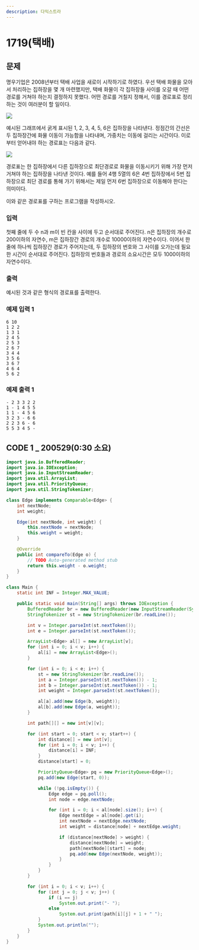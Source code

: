 ```yaml
---
description: 다익스트라
---
```


# 1719\(택배\)

##  문제

명우기업은 2008년부터 택배 사업을 새로이 시작하기로 하였다. 우선 택배 화물을 모아서 처리하는 집하장을 몇 개 마련했지만, 택배 화물이 각 집하장들 사이를 오갈 때 어떤 경로를 거쳐야 하는지 결정하지 못했다. 어떤 경로를 거칠지 정해서, 이를 경로표로 정리하는 것이 여러분이 할 일이다.

![](https://www.acmicpc.net/JudgeOnline/upload/201005/taekbae.PNG)

예시된 그래프에서 굵게 표시된 1, 2, 3, 4, 5, 6은 집하장을 나타낸다. 정점간의 간선은 두 집하장간에 화물 이동이 가능함을 나타내며, 가중치는 이동에 걸리는 시간이다. 이로부터 얻어내야 하는 경로표는 다음과 같다.

![](https://www.acmicpc.net/JudgeOnline/upload/201005/tktk.PNG)

경로표는 한 집하장에서 다른 집하장으로 최단경로로 화물을 이동시키기 위해 가장 먼저 거쳐야 하는 집하장을 나타낸 것이다. 예를 들어 4행 5열의 6은 4번 집하장에서 5번 집하장으로 최단 경로를 통해 가기 위해서는 제일 먼저 6번 집하장으로 이동해야 한다는 의미이다.

이와 같은 경로표를 구하는 프로그램을 작성하시오.

### 입력

첫째 줄에 두 수 n과 m이 빈 칸을 사이에 두고 순서대로 주어진다. n은 집하장의 개수로 200이하의 자연수, m은 집하장간 경로의 개수로 10000이하의 자연수이다. 이어서 한 줄에 하나씩 집하장간 경로가 주어지는데, 두 집하장의 번호와 그 사이를 오가는데 필요한 시간이 순서대로 주어진다. 집하장의 번호들과 경로의 소요시간은 모두 1000이하의 자연수이다.

### 출력

예시된 것과 같은 형식의 경로표를 출력한다.

### 예제 입력 1

```text
6 10
1 2 2
1 3 1
2 4 5
2 5 3
2 6 7
3 4 4
3 5 6
3 6 7
4 6 4
5 6 2
```

### 예제 출력 1

```text
- 2 3 3 2 2
1 - 1 4 5 5
1 1 - 4 5 6
3 2 3 - 6 6
2 2 3 6 - 6
5 5 3 4 5 -
```

##  CODE 1 \_ 200529\(0:30 소요\)

```java
import java.io.BufferedReader;
import java.io.IOException;
import java.io.InputStreamReader;
import java.util.ArrayList;
import java.util.PriorityQueue;
import java.util.StringTokenizer;

class Edge implements Comparable<Edge> {
	int nextNode;
	int weight;

	Edge(int nextNode, int weight) {
		this.nextNode = nextNode;
		this.weight = weight;
	}

	@Override
	public int compareTo(Edge o) {
		// TODO Auto-generated method stub
		return this.weight - o.weight;
	}
}

class Main {
	static int INF = Integer.MAX_VALUE;

	public static void main(String[] args) throws IOException {
		BufferedReader br = new BufferedReader(new InputStreamReader(System.in));
		StringTokenizer st = new StringTokenizer(br.readLine());

		int v = Integer.parseInt(st.nextToken());
		int e = Integer.parseInt(st.nextToken());

		ArrayList<Edge> al[] = new ArrayList[v];
		for (int i = 0; i < v; i++) {
			al[i] = new ArrayList<Edge>();
		}

		for (int i = 0; i < e; i++) {
			st = new StringTokenizer(br.readLine());
			int a = Integer.parseInt(st.nextToken()) - 1;
			int b = Integer.parseInt(st.nextToken()) - 1;
			int weight = Integer.parseInt(st.nextToken());

			al[a].add(new Edge(b, weight));
			al[b].add(new Edge(a, weight));
		}

		int path[][] = new int[v][v];

		for (int start = 0; start < v; start++) {
			int distance[] = new int[v];
			for (int i = 0; i < v; i++) {
				distance[i] = INF;
			}
			distance[start] = 0;

			PriorityQueue<Edge> pq = new PriorityQueue<Edge>();
			pq.add(new Edge(start, 0));

			while (!pq.isEmpty()) {
				Edge edge = pq.poll();
				int node = edge.nextNode;

				for (int i = 0; i < al[node].size(); i++) {
					Edge nextEdge = al[node].get(i);
					int nextNode = nextEdge.nextNode;
					int weight = distance[node] + nextEdge.weight;

					if (distance[nextNode] > weight) {
						distance[nextNode] = weight;
						path[nextNode][start] = node;
						pq.add(new Edge(nextNode, weight));
					}
				}
			}
		}

		for (int i = 0; i < v; i++) {
			for (int j = 0; j < v; j++) {
				if (i == j)
					System.out.print("- ");
				else
					System.out.print(path[i][j] + 1 + " ");
			}
			System.out.println("");
		}
	}
}
```

